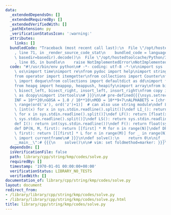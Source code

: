 ```yaml
---
data:
  _extendedDependsOn: []
  _extendedRequiredBy: []
  _extendedVerifiedWith: []
  _pathExtension: py
  _verificationStatusIcon: ':warning:'
  attributes:
    links: []
  bundledCode: "Traceback (most recent call last):\n  File \"/opt/hostedtoolcache/Python/3.8.6/x64/lib/python3.8/site-packages/onlinejudge_verify/documentation/build.py\"\
    , line 71, in _render_source_code_stat\n    bundled_code = language.bundle(stat.path,\
    \ basedir=basedir).decode()\n  File \"/opt/hostedtoolcache/Python/3.8.6/x64/lib/python3.8/site-packages/onlinejudge_verify/languages/python.py\"\
    , line 85, in bundle\n    raise NotImplementedError\nNotImplementedError\n"
  code: "#!/usr/bin/env python\n# -*- coding: utf-8 -*-\n\nimport sys  # {{{\nimport\
    \ os\nimport time\nimport re\nfrom pydoc import help\nimport string\nimport math\n\
    from operator import itemgetter\nfrom collections import Counter\nfrom collections\
    \ import deque\nfrom collections import defaultdict as dd\nimport fractions\n\
    from heapq import heappop, heappush, heapify\nimport array\nfrom bisect import\
    \ bisect_left, bisect_right, insort_left, insort_right\nfrom copy import deepcopy\
    \ as dcopy\nimport itertools\n# }}}\n\n# pre-defined{{{\nsys.setrecursionlimit(10**7)\n\
    INF = 10**20\nGOSA = 1.0 / 10**10\nMOD = 10**9+7\nALPHABETS = [chr(i) for i in\
    \ range(ord('a'), ord('z')+1)]  # can also use string module\ndef LI(): return\
    \ [int(x) for x in sys.stdin.readline().split()]\ndef LI_(): return [int(x)-1\
    \ for x in sys.stdin.readline().split()]\ndef LF(): return [float(x) for x in\
    \ sys.stdin.readline().split()]\ndef LS(): return sys.stdin.readline().split()\n\
    def I(): return int(sys.stdin.readline())\ndef F(): return float(sys.stdin.readline())\n\
    def DP(N, M, first): return [[first] * M for n in range(N)]\ndef DP3(N, M, L,\
    \ first): return [[[first] * L for n in range(M)] for _ in range(N)]\nfrom inspect\
    \ import currentframe\n# }}}\n\ndef solve():\n    return 0\n\nif __name__ == \"\
    __main__\":# {{{\n    solve()\n\n# vim: set foldmethod=marker: }}}\n"
  dependsOn: []
  isVerificationFile: false
  path: library/cpp/string/kmp/codes/solve.py
  requiredBy: []
  timestamp: '1970-01-01 00:00:00+00:00'
  verificationStatus: LIBRARY_NO_TESTS
  verifiedWith: []
documentation_of: library/cpp/string/kmp/codes/solve.py
layout: document
redirect_from:
- /library/library/cpp/string/kmp/codes/solve.py
- /library/library/cpp/string/kmp/codes/solve.py.html
title: library/cpp/string/kmp/codes/solve.py
---
```

